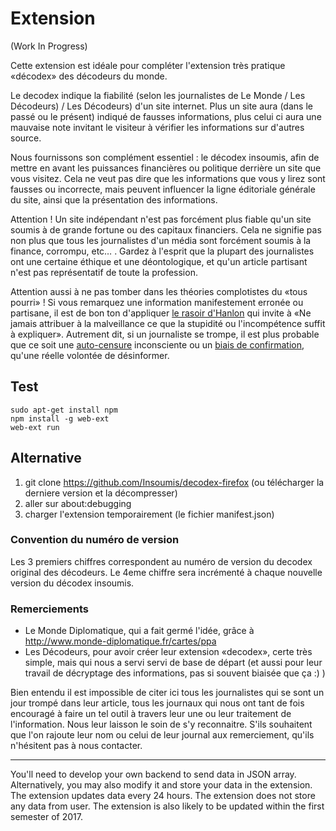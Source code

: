 # Extension

(Work In Progress)

Cette extension est idéale pour compléter l'extension très pratique «décodex» des décodeurs du monde.

Le decodex indique la fiabilité (selon les journalistes de Le Monde / Les
Décodeurs) / Les Décodeurs) d'un site internet. Plus un site aura (dans le
passé ou le présent) indiqué de fausses informations, plus celui ci aura une
mauvaise note invitant le visiteur à vérifier les informations sur d'autres
source.

Nous fournissons son complément essentiel : le décodex insoumis, afin de
mettre en avant les puissances financières ou politique derrière un site que
vous visitez. Cela ne veut pas dire que les informations que vous y lirez sont
fausses ou incorrecte, mais peuvent influencer la ligne éditoriale générale du
site, ainsi que la présentation des informations.

Attention ! Un site indépendant n'est pas forcément plus fiable qu'un site
soumis à de grande fortune ou des capitaux financiers. Cela ne signifie pas
non plus que tous les journalistes d'un média sont forcément soumis à la
finance, corrompu, etc… . Gardez à l'esprit que la plupart des journalistes
ont une certaine éthique et une déontologique, et qu'un article partisant
n'est pas représentatif de toute la profession.

Attention aussi à ne pas tomber dans les théories complotistes du «tous
pourri» ! Si vous remarquez une information manifestement erronée ou partisane,
il est de bon ton d'appliquer <a
href="https://fr.wikipedia.org/wiki/Rasoir_d'Hanlon">le rasoir d'Hanlon</a>
qui invite à «Ne jamais attribuer à la malveillance ce que la stupidité ou
l'incompétence suffit à expliquer». Autrement dit, si un journaliste se
trompe, il est plus probable que ce soit une <a
href="https://fr.wiktionary.org/wiki/autocensure">auto-censure</a>
inconsciente ou un <a
href="https://fr.wikipedia.org/wiki/Biais_de_confirmation">biais de
confirmation</a>, qu'une réelle volontée de désinformer.

## Test

```
sudo apt-get install npm
npm install -g web-ext
web-ext run
```

## Alternative

1) git clone https://github.com/Insoumis/decodex-firefox (ou télécharger la
derniere version et la décompresser)
2) aller sur about:debugging
3) charger l'extension temporairement (le fichier manifest.json)


### Convention du numéro de version

Les 3 premiers chiffres correspondent au numéro de version du decodex original
des décodeurs. Le 4eme chiffre sera incrémenté à chaque nouvelle version du
décodex insoumis.


### Remerciements

* Le Monde Diplomatique,
qui a fait germé l'idée, grâce à http://www.monde-diplomatique.fr/cartes/ppa
* Les Décodeurs,
pour avoir créer leur extension «decodex», certe très simple, mais qui nous a
servi servi de base de départ (et aussi pour leur travail de décryptage des
informations, pas si souvent biaisée que ça :) )


Bien entendu il est impossible de citer ici tous les journalistes qui se sont
un jour trompé dans leur article, tous les journaux qui nous ont tant de fois
encouragé à faire un tel outil à travers leur une ou leur traitement de
l'information. Nous leur laisson le soin de s'y reconnaitre. S'ils souhaitent
que l'on rajoute leur nom ou celui de leur journal aux remerciement, qu'ils
n'hésitent pas à nous contacter.

-----

You'll need to develop your own backend to send data in JSON array. Alternatively, you may also modify it and store your data in the extension.
The extension updates data every 24 hours.
The extension does not store any data from user.
The extension is also likely to be updated within the first semester of 2017.

